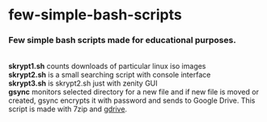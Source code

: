 # few-simple-bash-scripts
### Few simple bash scripts made for educational purposes.
\
**skrypt1.sh** counts downloads of particular linux iso images
\
**skrypt2.sh** is a small searching script with console interface
\
**skrypt3.sh** is skrypt2.sh just with zenity GUI
\
**gsync** monitors selected directory for a new file and if new file is moved or created, gsync encrypts it with password and sends to Google Drive. This script is made with 7zip and [gdrive](https://github.com/prasmussen/gdrive).